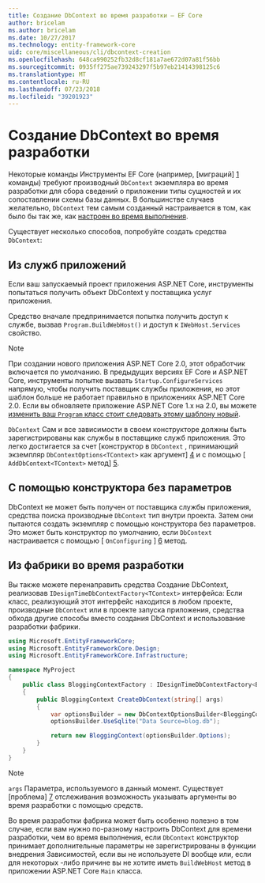 ```yaml
---
title: Создание DbContext во время разработки — EF Core
author: bricelam
ms.author: bricelam
ms.date: 10/27/2017
ms.technology: entity-framework-core
uid: core/miscellaneous/cli/dbcontext-creation
ms.openlocfilehash: 648ca990252fb32d8cf181a7ae672d07a81f56bb
ms.sourcegitcommit: 0935ff275ae739243297f5b97eb21414398125c6
ms.translationtype: MT
ms.contentlocale: ru-RU
ms.lasthandoff: 07/23/2018
ms.locfileid: "39201923"
---
```

<a name="design-time-dbcontext-creation"></a>Создание DbContext во время разработки
==============================
Некоторые команды Инструменты EF Core (например, [миграций] [ 1] команды) требуют производный `DbContext` экземпляра во время разработки для сбора сведений о приложении типы сущностей и их сопоставлении схемы базы данных. В большинстве случаев желательно, `DbContext` тем самым созданный настраивается в том, как было бы так же, как [настроен во время выполнения][2].

Существует несколько способов, попробуйте создать средства `DbContext`:

<a name="from-application-services"></a>Из служб приложений
-------------------------
Если ваш запускаемый проект приложения ASP.NET Core, инструменты попытаться получить объект DbContext у поставщика услуг приложения.

Средство вначале предпринимается попытка получить доступ к службе, вызвав `Program.BuildWebHost()` и доступ к `IWebHost.Services` свойство.

> [!NOTE]
> При создании нового приложения ASP.NET Core 2.0, этот обработчик включается по умолчанию. В предыдущих версиях EF Core и ASP.NET Core, инструменты попытке вызвать `Startup.ConfigureServices` напрямую, чтобы получить поставщик службы приложения, но этот шаблон больше не работает правильно в приложениях ASP.NET Core 2.0. Если вы обновляете приложение ASP.NET Core 1.x на 2.0, вы можете [изменить ваш `Program` класс стоит следовать этому шаблону новый][3].

`DbContext` Сам и все зависимости в своем конструкторе должны быть зарегистрированы как службы в поставщике служб приложения. Это легко достигается за счет [конструктор в `DbContext` , принимающий экземпляр `DbContextOptions<TContext>` как аргумент] [ 4] и с помощью [ `AddDbContext<TContext>` метод] [5].

<a name="using-a-constructor-with-no-parameters"></a>С помощью конструктора без параметров
--------------------------------------
DbContext не может быть получен от поставщика службы приложения, средства поиска производные `DbContext` тип внутри проекта. Затем они пытаются создать экземпляр с помощью конструктора без параметров. Это может быть конструктор по умолчанию, если `DbContext` настраивается с помощью [ `OnConfiguring` ] [ 6] метод.

<a name="from-a-design-time-factory"></a>Из фабрики во время разработки
--------------------------
Вы также можете перенаправить средства Создание DbContext, реализовав `IDesignTimeDbContextFactory<TContext>` интерфейса: Если класс, реализующий этот интерфейс находится в любом проекте, производные `DbContext` или в проекте запуска приложения, средства обхода другие способы вместо создания DbContext и использование разработки фабрики.

``` csharp
using Microsoft.EntityFrameworkCore;
using Microsoft.EntityFrameworkCore.Design;
using Microsoft.EntityFrameworkCore.Infrastructure;

namespace MyProject
{
    public class BloggingContextFactory : IDesignTimeDbContextFactory<BloggingContext>
    {
        public BloggingContext CreateDbContext(string[] args)
        {
            var optionsBuilder = new DbContextOptionsBuilder<BloggingContext>();
            optionsBuilder.UseSqlite("Data Source=blog.db");

            return new BloggingContext(optionsBuilder.Options);
        }
    }
}
```

> [!NOTE]
> `args` Параметра, используемого в данный момент. Существует [проблема] [ 7] отслеживания возможность указывать аргументы во время разработки с помощью средств.

Во время разработки фабрика может быть особенно полезно в том случае, если вам нужно по-разному настроить DbContext для времени разработки, чем во время выполнения, если `DbContext` конструктор принимает дополнительные параметры не зарегистрированы в функции внедрения Зависимостей, если вы не используете DI вообще или, если для некоторых -либо причине вы не хотите иметь `BuildWebHost` метод в приложении ASP.NET Core `Main` класса.

  [1]: xref:core/managing-schemas/migrations/index
  [2]: xref:core/miscellaneous/configuring-dbcontext
  [3]: https://docs.microsoft.com/aspnet/core/migration/1x-to-2x/#update-main-method-in-programcs
  [4]: xref:core/miscellaneous/configuring-dbcontext#constructor-argument
  [5]: xref:core/miscellaneous/configuring-dbcontext#using-dbcontext-with-dependency-injection
  [6]: xref:core/miscellaneous/configuring-dbcontext#onconfiguring
  [7]: https://github.com/aspnet/EntityFrameworkCore/issues/8332
